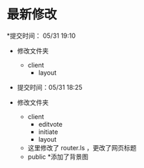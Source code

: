 # 最新修改
  *提交时间： 05/31 19:10
  * 修改文件夹
    * client
      * layout

  * 提交时间：05/31 18:25
  * 修改文件夹
    * client
      * editvote
      * initiate
      * layout
    * 这里修改了 router.ls ，更改了网页标题
    * public
      *添加了背景图
